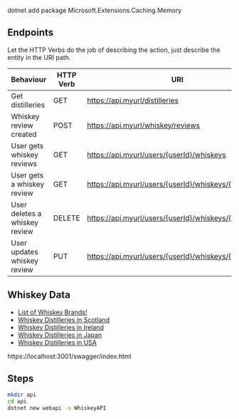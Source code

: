 
dotnet add package Microsoft.Extensions.Caching.Memory


## Endpoints

Let the HTTP Verbs do the job of describing the action, just describe the entity in the URI path.

| Behaviour  | HTTP Verb  | URI |
|---|---|---|
|  Get distilleries |  GET |  https://api.myurl/distilleries |
|  Whiskey review created |  POST |  https://api.myurl/whiskey/reviews |
|  User gets whiskey reviews |  GET |  https://api.myurl/users/{userId}/whiskeys |
|  User gets a whiskey review |  GET |  https://api.myurl/users/{userId}/whiskeys/{whiskeyId} |
|  User deletes a whiskey review |  DELETE |  https://api.myurl/users/{userId}/whiskeys/{whiskeyId} |
|  User updates whiskey review |  PUT | https://api.myurl/users/{userId}/whiskeys/{whiskeyId} |

## Whiskey Data

* [List of Whiskey Brands!](https://en.wikipedia.org/wiki/List_of_whisky_brands#)
* [Whiskey Distilleries in Scotland](https://en.wikipedia.org/wiki/List_of_whisky_distilleries_in_Scotland)
* [Whiskey Distilleries in Ireland](https://en.wikipedia.org/wiki/Irish_whiskey#Current_distilleries)
* [Whiskey Distilleries in Japan](https://en.wikipedia.org/wiki/Japanese_whisky#Distilleries)
* [Whiskey Distilleries in USA](https://en.wikipedia.org/wiki/Japanese_whisky#Distilleries)

https://localhost:3001/swagger/index.html

## Steps

```bash
mkdir api
cd api
dotnet new webapi -o WhiskeyAPI
```